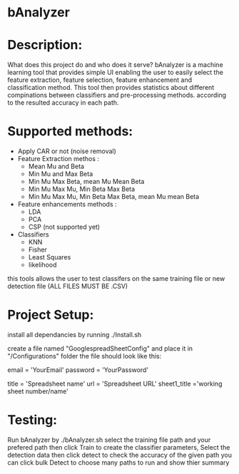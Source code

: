 bAnalyzer
=========
Description: 
============
What does this project do and who does it serve?
bAnalyzer is a machine learning tool that provides simple UI enabling the user to easily select the feature extraction, 
feature selection, feature enhancement and classification method. This tool then provides statistics about different compinations 
between classifiers and pre-processing methods. according to the resulted accuracy in each path. 

Supported methods: 
==================
- Apply CAR or not (noise removal)
- Feature Extraction methos :
    * Mean Mu and Beta
    * Min Mu and Max Beta
    * Min Mu Max Beta, mean Mu Mean Beta
    * Min Mu Max Mu, Min Beta Max Beta 
    * Min Mu Max Mu, Min Beta Max Beta, mean Mu mean Beta
- Feature enhancements methods :
    * LDA
    * PCA 
    * CSP (not supported yet)
- Classifiers 
    * KNN
    * Fisher
    * Least Squares
    * likelihood 
    
this tools allows the user to test classifers on the same training file or new detection file (ALL FILES MUST BE .CSV)

Project Setup: 
==============
install all dependancies by running ./Install.sh

create a file named "GooglespreadSheetConfig" and place it in "/Configurations" folder the file should look like this: 


email    = 'YourEmail'
password = 'YourPassword'

title = 'Spreadsheet name'
url   = 'Spreadsheet URL'
sheet1_title ='working sheet number/name'

Testing: 
=========
Run bAnalyzer by ./bAnalyzer.sh
select the training file path and your prefered path then click Train to create the classifier parameters, Select the detection data 
then click detect to check the accuracy of the given path 
you can click bulk Detect to choose many paths to run and show thier summary 



